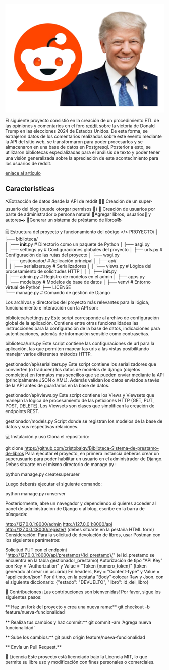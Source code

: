 [![trump](https://github.com/cristobalqv/Opiniones_sobre_el_triunfo_de_Trump__ETL-postgres-/blob/main/reddit/varios/1.png "trump")](https://github.com/cristobalqv/Opiniones_sobre_el_triunfo_de_Trump__ETL-postgres-/blob/main/reddit/varios/1.png "trump")

El siguiente proyecto consistió en la creación de un procedimiento ETL de las opiniones y comentarios en el foro [reddit](https://www.reddit.com/ "reddit") sobre la victoria de Donald Trump en las elecciones 2024 de Estados Unidos. De esta forma, se extrajeron datos de los comentarios realizados sobre este evento mediante la API del sitio web, se transformaron para poder procesarlos y se almacenaron en una base de datos en Postgresql. Posterior a esto, se utilizaron bibliotecas especializadas para el análisis de texto y poder tener una visión generalizada sobre la apreciación de este acontecimiento para los usuarios de reddit.

[enlace al artículo](https://www.reddit.com/r/politics/comments/1gl0ty4/america_will_regret_its_decision_to_reelect/ "enlace al artículo")

## ️Características

⛏️Extracción de datos desde la API de reddit
👮‍♂️ Creación de un super-usuario del blog (puede otorgar permisos 🔑)
👤 Creación de usuarios por parte de administrador o persona natural
📙Agregar libros, usuarios👤 y autores✒️
🔄Generar un sistema de préstamo de libros📚


🗒️ Estructura del proyecto y funcionamiento del código </>
PROYECTO/
│
├── biblioteca/                           
│         ├── __init__.py                   # Directorio como un paquete de Python
│         ├── asgi.py             
│         ├── settings.py                 # Configuraciones globales del proyecto
│         ├── urls.py                        # Configuración de las rutas del proyecto
│         └── wsgi.py                
│
├── gestionador/                         # Aplicación principal
│         ├── api/   
│         │       ├── serializers.py    # Serializadores
│         │       └── views.py           # Lógica del procesamiento de solicitudes HTTP
│         │ 
│         ├── __init__.py            
│         ├── admin.py                   # Registro de modelos en el admin
│         ├── apps.py                      
│         └── models.py                 # Modelos de base de datos
│
├── venv/                                    # Entorno virtual de Python
├── LICENSE                     
└── manage.py                           # Comando de gestión de Django

Los archivos y directorios del proyecto más relevantes para la lógica, funcionamiento e interacción con la API son:

biblioteca/settings.py Este script corresponde al archivo de configuración global de la aplicación. Contiene entre otras funcionalidades las instrucciones para la configuración de la base de datos, indicaciones para autenticaciones, además de información sensible como contraseñas.

biblioteca/urls.py Este script contiene las configuraciones de url para la aplicación, las que permiten mapear las urls a las vistas posibilitando manejar varios diferentes métodos HTTP.

gestionador/api/serializers.py Este script contiene los serializadores que convierten (o traducen) los datos de modelos de django (objetos complejos) en formatos mas sencillos que se pueden enviar mediante la API (principalmente JSON o XML). Además validan los datos enviados a tavés de la API antes de guardarlos en la base de datos.

gestionador/api/views.py Este script contiene los Views y Viewsets que manejan la lógica de procesamiento de las peticiones HTTP (GET, PUT, POST, DELETE). Los Viewsets son clases que simplifican la creación de endpoints REST.

gestionador/models.py Script donde se registran los modelos de la base de datos y sus respectivas relaciones.



💻 Instalación y uso
Clona el repositorio:

git clone https://github.com/cristobalqv/Biblioteca-Sistema-de-prestamo-de-libros
Para ejecutar el proyecto, en primera instancia deberás crear un superusuario para poder habilitar un usuario en el administrador de Django. Debes situarte en el mismo directorio de manage.py :

python manage.py createsuperuser

Luego deberás ejecutar el siguiente comando:

python manage.py runserver

Posteriormente, abre un navegador y dependiendo si quieres acceder al panel de administración de Django o al blog, escribe en la barra de búsqueda:

http://127.0.0.1:8000/admin
http://127.0.0.1:8000/api
http://127.0.0.1:8000/register/ (debes situarte en la pestaña HTML form)
Consideración: Para la solicitud de devolución de libros, usar Postman con los siguientes parámetros:

Solicitud PUT con el endpoint "http://127.0.0.1:8000/api/prestamos/{id_prestamo}/" (el id_prestamo se encuentra en la tabla gestionador_prestamo)
Autorización de tipo "API Key" con Key = "Authorization" y Value = "Token {numero_token}" (token generado al crear un usuario)
En headers, Key = "Content-type" y Value = "application/json"
Por último, en la pestaña "Body" colocar Raw y Json. con el siguiente diccionario: {"estado": "DEVUELTO", "libro": id_del_libro}


🤝 Contribuciones
¡Las contribuciones son bienvenidas! Por favor, sigue los siguientes pasos:

** Haz un fork del proyecto y crea una nueva rama:**
git checkout -b feature/nueva-funcionalidad

** Realiza tus cambios y haz commit:**
git commit -am 'Agrega nueva funcionalidad'

** Sube los cambios:**
git push origin feature/nueva-funcionalidad

** Envía un Pull Request.**


📜 Licencia
Este proyecto está licenciado bajo la Licencia MIT, lo que permite su libre uso y modificación con fines personales o comerciales.